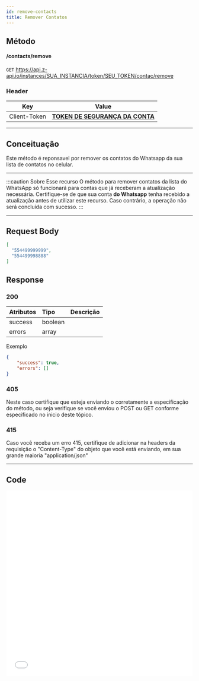 ```yaml
---
id: remove-contacts
title: Remover Contatos
---
```


## Método

#### /contacts/remove

`GET` https://api.z-api.io/instances/SUA_INSTANCIA/token/SEU_TOKEN/contac/remove

### Header

|      Key       |            Value            |
| :------------: |     :-----------------:     |
|  Client-Token  | **[TOKEN DE SEGURANÇA DA CONTA](../security/client-token)** |
---

## Conceituação

Este método é reponsavel por remover os contatos do Whatsapp da sua lista de contatos no celular.

---

:::caution Sobre Esse recurso
O método para remover contatos da lista do WhatsApp só funcionará para contas que já receberam a atualização necessária. Certifique-se de que sua conta **do Whatsapp** tenha recebido a atualização antes de utilizar este recurso. Caso contrário, a operação não será concluída com sucesso.
:::


---

## Request Body

```json
[
  "554499999999",
  "554499998888"
]
```

## Response

### 200

| Atributos | Tipo  | Descrição |
| :-- | :-- | :--   |
| success | boolean |  |
| errors  | array   |  |


Exemplo

```json
{
    "success": true,
    "errors": []
}
```

### 405

Neste caso certifique que esteja enviando o corretamente a especificação do método, ou seja verifique se você enviou o POST ou GET conforme especificado no inicio deste tópico.

### 415

Caso você receba um erro 415, certifique de adicionar na headers da requisição o "Content-Type" do objeto que você está enviando, em sua grande maioria "application/json"

---

## Code

<iframe src="//api.apiembed.com/?source=https://raw.githubusercontent.com/Z-API/z-api-docs/main/json-examples/remove-contacts.json&targets=all" frameborder="0" scrolling="no" width="100%" height="500px" seamless></iframe>
